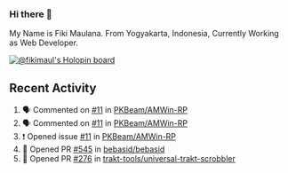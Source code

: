 ### Hi there 👋

My Name is Fiki Maulana. From Yogyakarta, Indonesia, Currently Working as Web Developer.

[![@fikimaul's Holopin board](https://holopin.io/api/user/board?user=fikimaul)](https://holopin.io/@fikimaul)

## Recent Activity

<!--START_SECTION:activity-->
1. 🗣 Commented on [#11](https://github.com/PKBeam/AMWin-RP/issues/11) in [PKBeam/AMWin-RP](https://github.com/PKBeam/AMWin-RP)
2. 🗣 Commented on [#11](https://github.com/PKBeam/AMWin-RP/issues/11) in [PKBeam/AMWin-RP](https://github.com/PKBeam/AMWin-RP)
3. ❗️ Opened issue [#11](https://github.com/PKBeam/AMWin-RP/issues/11) in [PKBeam/AMWin-RP](https://github.com/PKBeam/AMWin-RP)
4. 💪 Opened PR [#545](https://github.com/bebasid/bebasid/pull/545) in [bebasid/bebasid](https://github.com/bebasid/bebasid)
5. 💪 Opened PR [#276](https://github.com/trakt-tools/universal-trakt-scrobbler/pull/276) in [trakt-tools/universal-trakt-scrobbler](https://github.com/trakt-tools/universal-trakt-scrobbler)
<!--END_SECTION:activity-->
